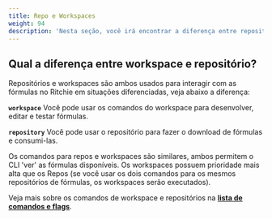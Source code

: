 ```yaml
---
title: Repo e Workspaces
weight: 94
description: 'Nesta seção, você irá encontrar a diferença entre repositórios e workspaces.'
---
```


## Qual a diferença entre workspace e repositório?

Repositórios e workspaces são ambos usados para interagir com as fórmulas no Ritchie em situações diferenciadas, veja abaixo a diferença: 


**`workspace`** Você pode usar os comandos do workspace para desenvolver, editar e testar fórmulas.

**`repository`** Você pode usar o repositório para fazer o download de fórmulas e consumi-las. 

Os comandos para repos e workspaces são similares, ambos permitem o CLI 'ver' as fórmulas disponíveis. Os workspaces possuem prioridade mais alta que os Repos (se você usar os dois comandos para os mesmos repositórios de fórmulas, os workspaces serão executados). 

Veja mais sobre os comandos de workspace e repositórios na [**lista de comandos e flags**](/docs-ritchie/pt-br/referência/lista-de-comandos-e-flags/).
